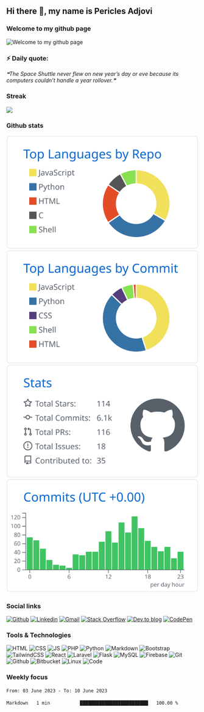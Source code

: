 ## Hi there 👋, my name is Pericles Adjovi


### Welcome to my github page
![Welcome to my github page ](images/github%20profile.gif)




### ⚡ Daily quote: 
<!--STARTS_HERE_QUOTE_README-->
<i>❝The Space Shuttle never flew on new year’s day or eve because its computers couldn’t handle a year rollover.❞</i>
<!--ENDS_HERE_QUOTE_README-->



<!--
### Musical vibes

![Spotify recently played](https://spotify-recently-played-readme.vercel.app/api?user=jnmtkgm9g3byjiiftxmv9hfe6&unique={true|1|on|yes})
-->

### Streak

<a href="https://github-readme-streak-stats.herokuapp.com/?user=Pericles001">
  <img align="center" src="https://github-readme-streak-stats.herokuapp.com/?user=Pericles001" />
</a>


### Github stats

<!--
[![](https://raw.githubusercontent.com/Pericles001/Pericles001/version-2/profile-summary-card-output/github/0-profile-details.svg)](https://github.com/vn7n24fzkq/github-profile-summary-cards)
-->

[![](https://raw.githubusercontent.com/Pericles001/Pericles001/main/profile-summary-card-output/github/1-repos-per-language.svg)](https://github.com/vn7n24fzkq/github-profile-summary-cards) [![](https://raw.githubusercontent.com/Pericles001/Pericles001/main/profile-summary-card-output/github/2-most-commit-language.svg)](https://github.com/vn7n24fzkq/github-profile-summary-cards)
[![](https://raw.githubusercontent.com/Pericles001/Pericles001/main/profile-summary-card-output/github/3-stats.svg)](https://github.com/vn7n24fzkq/github-profile-summary-cards) [![](https://raw.githubusercontent.com/Pericles001/Pericles001/main/profile-summary-card-output/github/4-productive-time.svg)](https://github.com/vn7n24fzkq/github-profile-summary-cards)





<!--
### Trophies
[![trophy](https://github-profile-trophy.vercel.app/?username=Pericles001&column=7)](https://github.com/ryo-ma/github-profile-trophy)
[![Twitter](https://img.shields.io/badge/twitter-%231DA1F2.svg?&style=for-the-badge&logo=twitter&logoColor=white)](https://twitter.com/AdjoviPericles)
-->

### Social links

[![Github](https://img.shields.io/badge/Github-000000?&style=for-the-badge&logo=github&logoColor=white)](https://github.com/Pericles001)
[![Linkedin](https://img.shields.io/badge/linkedin-%230077B5.svg?&style=for-the-badge&logo=linkedin&logoColor=white)](https://www.linkedin.com/in/périclès-adjovi-11ab221a7/)
[![Gmail](https://img.shields.io/badge/gmail-D14836?&style=for-the-badge&logo=gmail&logoColor=white)](periclesadjovi@gmail.com)
[![Stack Overflow](https://img.shields.io/badge/-Stackoverflow-FE7A16?style=for-the-badge&logo=stack-overflow&logoColor=white)](https://stackoverflow.com/users/périclès-adjovi)
[![Dev.to blog](https://img.shields.io/badge/dev.to-0A0A0A?style=for-the-badge&logo=dev.to&logoColor=white)](https://dev.to/Pericles001/) 
[![CodePen](https://img.shields.io/badge/Codepen-000000?style=for-the-badge&logo=codepen&logoColor=white)](https://codepen.io/periclesadjovi)



### Tools & Technologies

![HTML](https://img.shields.io/badge/html5-%23E34F26.svg?style=for-the-badge&logo=html5&logoColor=white) ![CSS](https://img.shields.io/badge/css3-%231572B6.svg?style=for-the-badge&logo=css3&logoColor=white) ![JS](https://img.shields.io/badge/javascript-%23323330.svg?style=for-the-badge&logo=javascript&logoColor=%23F7DF1E) ![PHP](https://img.shields.io/badge/php-%23777BB4.svg?style=for-the-badge&logo=php&logoColor=white)
![Python](https://img.shields.io/badge/python-%2314354C.svg?style=for-the-badge&logo=python&logoColor=white) ![Markdown](https://img.shields.io/badge/markdown-%23000000.svg?style=for-the-badge&logo=markdown&logoColor=white)
![Bootstrap](https://img.shields.io/badge/bootstrap-%23563D7C.svg?style=for-the-badge&logo=bootstrap&logoColor=white) ![TailwindCSS](https://img.shields.io/badge/tailwindcss-%2338B2AC.svg?style=for-the-badge&logo=tailwind-css&logoColor=white) ![React](https://img.shields.io/badge/React-20232A?style=for-the-badge&logo=react&logoColor=61DAFB) ![Laravel](https://img.shields.io/badge/laravel-%23FF2D20.svg?style=for-the-badge&logo=laravel&logoColor=white) ![Flask](https://img.shields.io/badge/flask-%23000.svg?style=for-the-badge&logo=flask&logoColor=white)
![MySQL](https://img.shields.io/badge/mysql-%2300f.svg?style=for-the-badge&logo=mysql&logoColor=white) ![Firebase](https://img.shields.io/badge/firebase-%23039BE5.svg?style=for-the-badge&logo=firebase)
![Git](https://img.shields.io/badge/git-%23F05033.svg?style=for-the-badge&logo=git&logoColor=white)  ![Github](https://img.shields.io/badge/github-%23121011.svg?style=for-the-badge&logo=github&logoColor=white) ![Bitbucket](https://img.shields.io/badge/bitbucket-%230047B3.svg?style=for-the-badge&logo=bitbucket&logoColor=white)
![Linux](https://img.shields.io/badge/Linux-FCC624?style=for-the-badge&logo=linux&logoColor=black) ![Code](https://img.shields.io/badge/VisualStudioCode-0078d7.svg?style=for-the-badge&logo=visual-studio-code&logoColor=white)







<!--
### Contribution graph
![GitHub Activity Graph](https://activity-graph.herokuapp.com/graph?username=Pericles001)  
-->

### Weekly focus

<!--START_SECTION:waka-->

```text
From: 03 June 2023 - To: 10 June 2023

Markdown   1 min           █████████████████████████   100.00 %
```

<!--END_SECTION:waka-->

